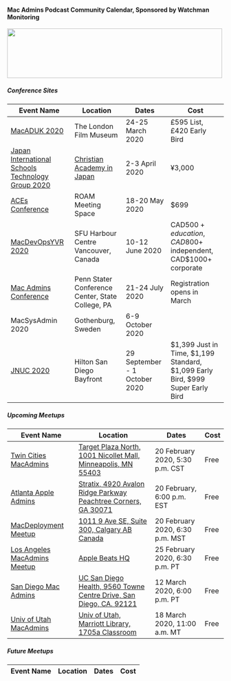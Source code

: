 #### Mac Admins Podcast Community Calendar, Sponsored by Watchman Monitoring

[<img src="https://podcast.macadmins.org/wp-content/uploads/2017/06/Watchman-Monitoring-logo-blue.png" alt="" width="500" height="115" />](https://www.watchmanmonitoring.com)

##### Conference Sites

| Event Name | Location | Dates | Cost |
|------------|----------|-------|------|
| [MacADUK 2020](https://macad.uk) | The London Film Museum | 24-25 March 2020 | £595 List, £420 Early Bird |
| [Japan International Schools Technology Group 2020](https://tinyurl.com/JISTG2020Welcome) | [Christian Academy in Japan](https://www.caj.ac.jp/about/contact-access/) | 2-3 April 2020 | ¥3,000 |
| [ACEs Conference](https://acesconf.com) | ROAM Meeting Space | 18-20 May 2020 | $699 |
| [MacDevOpsYVR 2020](https://MDOYVR.com) | SFU Harbour Centre Vancouver, Canada | 10-12 June 2020 | CAD$500+ education, CAD$800+ independent, CAD$1000+ corporate |
| [Mac Admins Conference](https://macadmins.psu.edu/) | Penn Stater Conference Center, State College, PA | 21-24 July 2020 | Registration opens in March |
| MacSysAdmin 2020 | Gothenburg, Sweden | 6-9 October 2020 |  |
| [JNUC 2020](https://www.jamf.com/events/jamf-nation-user-conference/2020/) | Hilton San Diego Bayfront | 29 September - 1 October 2020 | $1,399 Just in Time, $1,199 Standard, $1,099 Early Bird, $999 Super Early Bird |


##### Upcoming Meetups

| Event Name | Location | Dates | Cost |
|------------|----------|-------|------|
| [Twin Cities MacAdmins](https://www.eventbrite.com/e/twin-cities-mac-admins-meetup-at-target-february-20-2020-tickets-92379019133) | [Target Plaza North, 1001 Nicollet Mall, Minneapolis, MN 55403](https://goo.gl/maps/MZJKgScGuaoU1WWs6) | 20 February 2020, 5:30 p.m. CST  | Free |
| [Atlanta Apple Admins](https://www.meetup.com/Atlanta-Apple-Admins/events/268285748/) | [Stratix, 4920 Avalon Ridge Parkway Peachtree Corners, GA 30071](https://goo.gl/maps/oGBu7AUksVanVScs9) | 20 February, 6:00 p.m. EST | Free |
| [MacDeployment Meetup](https://macdeployment.ca) | [1011 9 Ave SE, Suite 300, Calgary AB Canada](https://maps.apple.com/?address=1011%209%20Ave%20SE,%20Calgary%20AB%20T2G%200H7,%20Canada&ll=51.042549,-114.038709) | 20 February 2020, 6:30 p.m. MST | Free |
| [Los Angeles MacAdmins Meetup](https://www.jamf.com/jamf-nation/events/user-groups/333/los-angeles-mac-admins-meet-up) | [Apple Beats HQ](https://goo.gl/maps/MFjL7z9M7bhiymUA9) | 25 February 2020, 6:30 p.m. PT | Free |
[ San Diego Mac Admins](https://www.jamf.com/jamf-nation/events/user-groups/334/san-diego-macadmins) | [UC San Diego Health, 9560 Towne Centre Drive, San Diego, CA. 92121](https://maps.apple.com/?q=32.882161,-117.209944&sll=32.882161,-117.209944&sspn=0.004352,0.007113) | 12 March 2020, 6:00 p.m. PT | Free |
| [Univ of Utah MacAdmins](https://apple.lib.utah.edu) | [Univ of Utah, Marriott Library, 1705a Classroom](https://apple.lib.utah.edu/mac-managers-meeting-directions-1705a/) | 18 March 2020, 11:00 a.m. MT  | Free |

##### Future Meetups

| Event Name | Location | Dates | Cost |
|------------|----------|-------|------|
